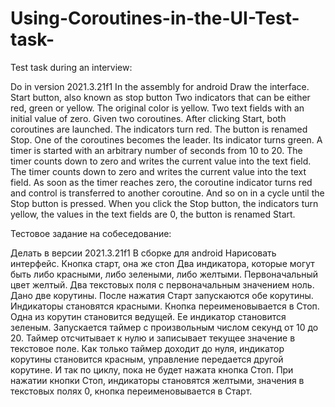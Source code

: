 # Using-Coroutines-in-the-UI-Test-task-

Test task during an interview:

Do in version 2021.3.21f1
In the assembly for android
Draw the interface. Start button, also known as stop button
Two indicators that can be either red, green or yellow. The original color is yellow.
Two text fields with an initial value of zero.
Given two coroutines.
After clicking Start, both coroutines are launched. The indicators turn red. The button is renamed Stop. One of the coroutines becomes the leader. Its indicator turns green. A timer is started with an arbitrary number of seconds from 10 to 20. The timer counts down to zero and writes the current value into the text field. The timer counts down to zero and writes the current value into the text field.
As soon as the timer reaches zero, the coroutine indicator turns red and control is transferred to another coroutine.
And so on in a cycle until the Stop button is pressed. When you click the Stop button, the indicators turn yellow, the values ​​in the text fields are 0, the button is renamed Start.


Тестовое задание на собеседование: 

Делать в версии 2021.3.21f1
В сборке для android
Нарисовать интерфейс. Кнопка старт, она же стоп
Два индикатора, которые могут быть либо красными, либо зелеными, либо желтыми. Первоначальный цвет желтый.
Два текстовых поля с первоначальным значением ноль.
Дано две корутины. 
После нажатия Старт запускаются обе корутины. Индикаторы становятся красными. Кнопка переименовывается в Стоп. Одна из корутин становится ведущей. Ее индикатор становится зеленым. Запускается таймер с произвольным числом секунд от 10 до 20. Таймер отсчитывает к нулю и записывает текущее значение в текстовое поле.
Как только таймер доходит до нуля, индикатор корутины становится красным, управление передается другой корутине.
И так по циклу, пока не будет нажата кнопка Стоп. При нажатии кнопки Стоп, индикаторы становятся желтыми, значения в текстовых полях 0, кнопка переименовывается в Старт.
